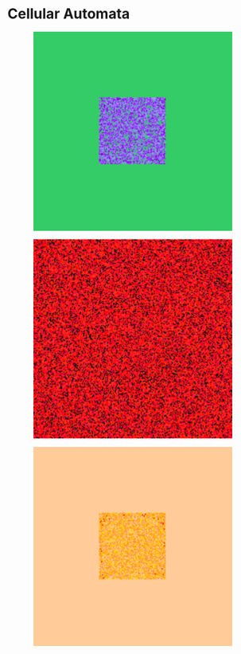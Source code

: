 # Cellular Automata

<p align="center">
  <img src="experiments/exp3.gif" width="400" />
</p>
<p align="center">
  <img src="experiments/exp2.gif" width="400" />
</p>
<p align="center">
  <img src="experiments/exp1.gif" width="400" />
</p>